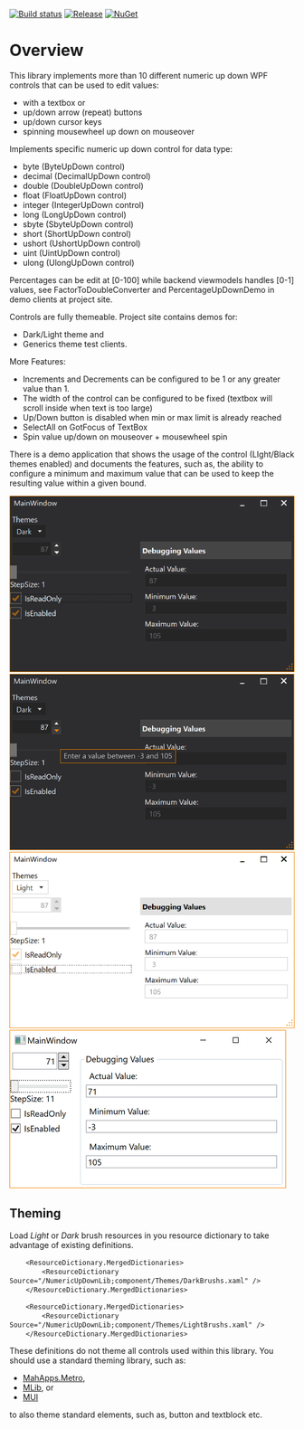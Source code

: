 [![Build status](https://img.shields.io/appveyor/ci/Dirkster99/NumericUpDownLib.svg)](https://ci.appveyor.com/project/Dirkster99/NumericUpDownLib)
[![Release](https://img.shields.io/github/release/Dirkster99/NumericUpDownLib.svg)](https://github.com/Dirkster99/NumericUpDownLib/releases/latest)
[![NuGet](https://img.shields.io/nuget/dt/Dirkster.NumericUpDownLib.svg)](http://nuget.org/packages/Dirkster.NumericUpDownLib)
# Overview

This library implements more than 10 different numeric up down WPF controls that can be used to edit values:
- with a textbox or
- up/down arrow (repeat) buttons
- up/down cursor keys
- spinning mousewheel up down on mouseover

Implements specific numeric up down control for data type:
- byte    (ByteUpDown    control)
- decimal (DecimalUpDown control)
- double  (DoubleUpDown  control)
- float   (FloatUpDown   control)
- integer (IntegerUpDown control)
- long    (LongUpDown    control)
- sbyte   (SbyteUpDown   control)
- short   (ShortUpDown   control)
- ushort  (UshortUpDown  control)
- uint    (UintUpDown    control)
- ulong   (UlongUpDown   control)

Percentages can be edit at [0-100] while backend viewmodels handles [0-1] values,
see FactorToDoubleConverter and PercentageUpDownDemo in demo clients at project site.

Controls are fully themeable. Project site contains demos for:
- Dark/Light theme and
- Generics theme
test clients.

More Features:
- Increments and Decrements can be configured to be 1 or any greater value than 1.
- The width of the control can be configured to be fixed (textbox will scroll inside when text is too large)
- Up/Down button is disabled when min or max limit is already reached
- SelectAll on GotFocus of TextBox
- Spin value up/down on mouseover + mousewheel spin

There is a demo application that shows the usage of the control (LIght/Black themes enabled) and documents the features,
such as, the ability to configure a minimum and maximum value that can be used to keep the resulting
value within a given bound.

![screenshot](https://github.com/Dirkster99/Docu/blob/master/numericupdown/themeddemo_1.png)
![screenshot](https://github.com/Dirkster99/Docu/blob/master/numericupdown/themeddemo.png)
![screenshot](https://github.com/Dirkster99/Docu/blob/master/numericupdown/themeddemo_light.png)
![screenshot](https://github.com/Dirkster99/Docu/blob/master/numericupdown/numericupdown_demo.png)

## Theming

Load *Light* or *Dark* brush resources in you resource dictionary to take advantage of existing definitions.

```XAML
    <ResourceDictionary.MergedDictionaries>
        <ResourceDictionary Source="/NumericUpDownLib;component/Themes/DarkBrushs.xaml" />
    </ResourceDictionary.MergedDictionaries>
```

```XAML
    <ResourceDictionary.MergedDictionaries>
        <ResourceDictionary Source="/NumericUpDownLib;component/Themes/LightBrushs.xaml" />
    </ResourceDictionary.MergedDictionaries>
```

These definitions do not theme all controls used within this library. You should use a standard theming library, such as:
- [MahApps.Metro](https://github.com/MahApps/MahApps.Metro),
- [MLib](https://github.com/Dirkster99/MLib), or
- [MUI](https://github.com/firstfloorsoftware/mui)

to also theme standard elements, such as, button and textblock etc.
